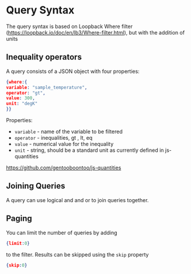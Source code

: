 # Query Syntax

The query syntax is based on Loopback Where filter (https://loopback.io/doc/en/lb3/Where-filter.html), but with the addition of units

## Inequality operators

A query consists of a JSON object with four properties:

```json
{where:{
variable: "sample_temperature",
operator: "gt",
value: 300,
unit: "degK"
}}
```

Properties:

- `variable` - name of the variable to be filtered
- `operator` - inequalities, gt , lt, eq
- `value` - numerical value for the inequality
- `unit` - string, should be a standard unit as currently defined in js-quantities

https://github.com/gentooboontoo/js-quantities

## Joining Queries

A query can use logical and and or to join queries together.

## Paging

You can limit the number of queries by adding

```json
{limit:0}
```

to the filter.
Results can be skipped using the `skip` property

```json
{skip:0}
```
